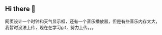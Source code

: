 ## Hi there 👋

<!--
**NO1-LFS/NO1-LFS** is a ✨ _special_ ✨ repository because its `README.md` (this file) appears on your GitHub profile.

Here are some ideas to get you started:

- 🔭 I’m currently working on ...
- 🌱 I’m currently learning ...
- 👯 I’m looking to collaborate on ...
- 🤔 I’m looking for help with ...
- 💬 Ask me about ...
- 📫 How to reach me: ...
- 😄 Pronouns: ...
- ⚡ Fun fact: ...
-->
网页设计一个时钟和天气显示框，还有一个音乐播放器，但是有些音乐内存太大，我暂时没法上传，现在在学习git，努力上传。。。
